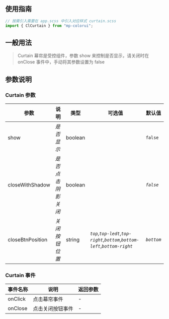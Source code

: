 ## 使用指南

```js
// 按需引入需要在 app.scss 中引入对应样式 curtain.scss
import { ClCurtain } from "mp-colorui";
```

## 一般用法

> Curtain 幕帘是受控组件，参数 show 来控制是否显示，请关闭时在 onClose 事件中，手动将其参数设置为 false

<CodeShow componentName='curtain' />

## 参数说明

### Curtain 参数

| 参数             | 说明               | 类型    | 可选值                                                                         | 默认值     |
| ---------------- | ------------------ | ------- | ------------------------------------------------------------------------------ | ---------- |
| show             | _是否显示_         | boolean |                                                                                | `false`    |
| closeWithShadow  | _是否点击阴影关闭_ | boolean |                                                                                | _`false`_  |
| closeBtnPosition | _关闭按钮位置_     | string  | _`top`_,_`top-ledt`_,_`top-right`_,_`bottom`_,_`bottom-left`_,_`bottom-right`_ | _`bottom`_ |

### Curtain 事件

| 事件名称 | 说明             | 返回参数 |
| -------- | ---------------- | -------- |
| onClick  | 点击幕帘事件     | -        |
| onClose  | 点击关闭按钮事件 | -        |

<FloatPhone url="https://yinliangdream.github.io/mp-colorui-h5-demo/#/pages/components/curtain/index" />
